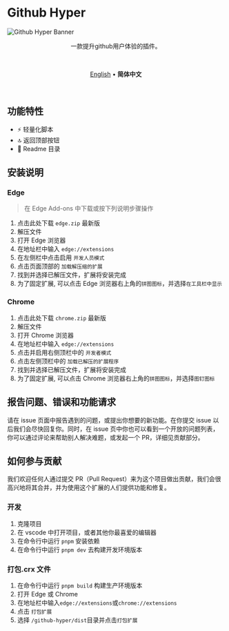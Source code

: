 # Github Hyper

![Github Hyper Banner](https://user-images.githubusercontent.com/39334548/173551041-0aec28df-3b70-451d-becf-4b882129b799.png)

<p align=center>
一款提升github用户体验的插件。
</p>

<br>

<p align=center>
<a href="https://github.com/ch1lam/github-hyper#github-hyper">English</a> • <b>简体中文</b>
</p>

<br>

## 功能特性

- ⚡ 轻量化脚本
- 🔝 返回顶部按钮
- 📇 Readme 目录

## 安装说明

### Edge

> 在 Edge Add-ons 中下载或按下列说明步骤操作

1. 点击此处下载 `edge.zip` 最新版
2. 解压文件
3. 打开 Edge 浏览器
4. 在地址栏中输入 `edge://extensions`
5. 在左侧栏中点击启用 `开发人员模式`
6. 点击页面顶部的 `加载解压缩的扩展`
7. 找到并选择已解压文件，扩展将安装完成
8. 为了固定扩展, 可以点击 Edge 浏览器右上角的`拼图图标`，并选择`在工具栏中显示`

### Chrome

1. 点击此处下载 `chrome.zip` 最新版
2. 解压文件
3. 打开 Chrome 浏览器
4. 在地址栏中输入 `edge://extensions`
5. 点击并启用右侧顶栏中的 `开发者模式`
6. 点击左侧顶栏中的 `加载已解压的扩展程序`
7. 找到并选择已解压文件，扩展将安装完成
8. 为了固定扩展, 可以点击 Chrome 浏览器右上角的`拼图图标`，并选择`图钉图标`

## 报告问题、错误和功能请求

请在 issue 页面中报告遇到的问题，或提出你想要的新功能。在你提交 issue 以后我们会尽快回复你。同时，在 issue 页中你也可以看到一个开放的问题列表，你可以通过评论来帮助别人解决难题，或发起一个 PR，详细见贡献部分。

## 如何参与贡献

我们欢迎任何人通过提交 PR（Pull Request）来为这个项目做出贡献，我们会很高兴地将其合并，并为使用这个扩展的人们提供功能和修复。

### 开发

1. 克隆项目
2. 在 vscode 中打开项目，或者其他你最喜爱的编辑器
3. 在命令行中运行 `pnpm` 安装依赖
4. 在命令行中运行 `pnpm dev` 去构建开发环境版本

### 打包.crx 文件

1. 在命令行中运行 `pnpm build` 构建生产环境版本
2. 打开 Edge 或 Chrome
3. 在地址栏中输入`edge://extensions`或`chrome://extensions`
4. 点击 `打包扩展`
5. 选择 `/github-hyper/dist`目录并点击`打包扩展`
